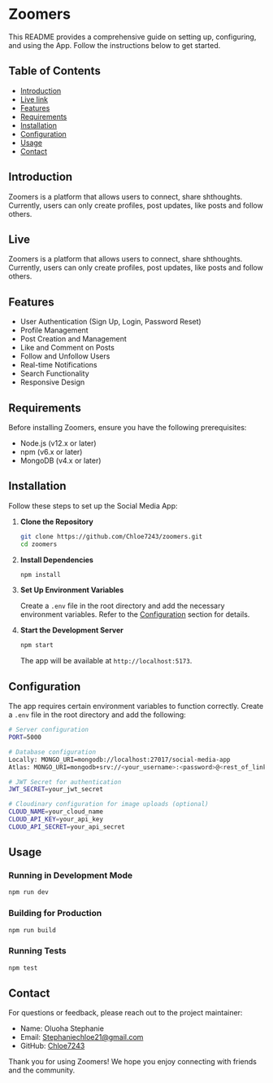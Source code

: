 # Zoomers

This README provides a comprehensive guide on setting up, configuring, and using the App. Follow the instructions below to get started.

## Table of Contents

- [Introduction](#introduction)
- [Live link](#live)
- [Features](#features)
- [Requirements](#requirements)
- [Installation](#installation)
- [Configuration](#configuration)
- [Usage](#usage)
- [Contact](#contact)

## Introduction

Zoomers is a platform that allows users to connect, share shthoughts. Currently, users can only create profiles, post updates, like posts and follow others.

## Live

Zoomers is a platform that allows users to connect, share shthoughts. Currently, users can only create profiles, post updates, like posts and follow others.

## Features

- User Authentication (Sign Up, Login, Password Reset)
- Profile Management
- Post Creation and Management
- Like and Comment on Posts
- Follow and Unfollow Users
- Real-time Notifications
- Search Functionality
- Responsive Design

## Requirements

Before installing Zoomers, ensure you have the following prerequisites:

- Node.js (v12.x or later)
- npm (v6.x or later)
- MongoDB (v4.x or later)

## Installation

Follow these steps to set up the Social Media App:

1. **Clone the Repository**

    ```sh
    git clone https://github.com/Chloe7243/zoomers.git
    cd zoomers
    ```

2. **Install Dependencies**

    ```sh
    npm install
    ```

3. **Set Up Environment Variables**

    Create a `.env` file in the root directory and add the necessary environment variables. Refer to the [Configuration](#configuration) section for details.

4. **Start the Development Server**

    ```sh
    npm start
    ```

    The app will be available at `http://localhost:5173`.

## Configuration

The app requires certain environment variables to function correctly. Create a `.env` file in the root directory and add the following:

```sh
# Server configuration
PORT=5000

# Database configuration
Locally: MONGO_URI=mongodb://localhost:27017/social-media-app
Atlas: MONGO_URI=mongodb+srv://<your_username>:<password>@<rest_of_link>

# JWT Secret for authentication
JWT_SECRET=your_jwt_secret

# Cloudinary configuration for image uploads (optional)
CLOUD_NAME=your_cloud_name
CLOUD_API_KEY=your_api_key
CLOUD_API_SECRET=your_api_secret
```

## Usage

### Running in Development Mode

```sh
npm run dev
```

### Building for Production

```sh
npm run build
```

### Running Tests

```sh
npm test
```

## Contact

For questions or feedback, please reach out to the project maintainer:

- Name: Oluoha Stephanie
- Email: Stephaniechloe21@gmail.com
- GitHub: [Chloe7243](https://github.com/chloe7243)

Thank you for using Zoomers! We hope you enjoy connecting with friends and the community.
